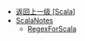 - [返回上一级 [Scala]](StudyNotes/Programming/Scala/)
- [ScalaNotes](StudyNotes/Programming/Scala/ScalaNotes/)
  - [RegexForScala](StudyNotes/Programming/Scala/ScalaNotes/RegexForScala.md)
